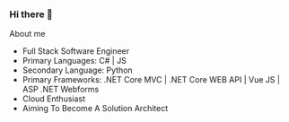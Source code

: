 ### Hi there 👋

About me 
* Full Stack Software Engineer
* Primary Languages: C# | JS
* Secondary Language: Python
* Primary Frameworks: .NET Core MVC | .NET Core WEB API | Vue JS | ASP .NET Webforms
* Cloud Enthusiast
* Aiming To Become A Solution Architect
  

